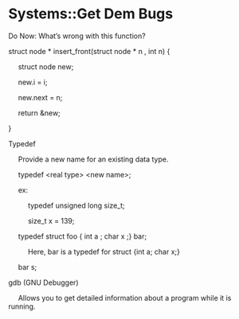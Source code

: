 # Systems::Get Dem Bugs

Do Now: What’s wrong with this function?

  


struct node * insert_front(struct node * n , int n) {

     struct node new;

  


     new.i = i;

     new.next = n;

  


     return &amp;new;

}

  


Typedef

     Provide a new name for an existing data type.

  


     typedef &lt;real type&gt; &lt;new name&gt;;

  


     ex:

          typedef unsigned long size_t;

          size_t x = 139;

  


     typedef struct foo { int a ; char x ;} bar;

          Here, bar is a typedef for struct {int a; char x;}

  


     bar s;

  


gdb (GNU Debugger)

  


     Allows you to get detailed information about a program while it is running.
